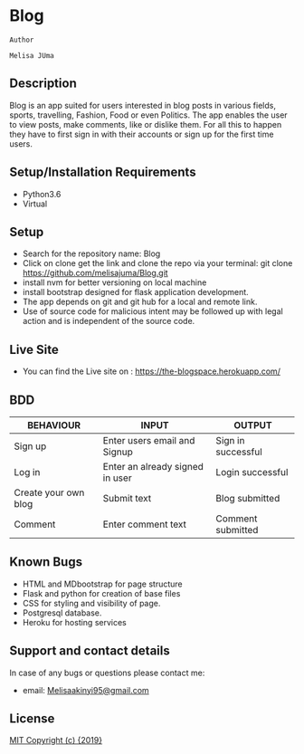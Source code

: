 # Blog

    Author

    Melisa JUma

## Description

Blog is an app suited for users interested in blog posts in various fields, sports, travelling, Fashion, Food or even Politics. The app enables the user to view posts, make comments, like or dislike them. For all this to happen they have to first sign in with their accounts  or sign up for the first time users.

## Setup/Installation Requirements

* Python3.6
* Virtual

## Setup
* Search for the repository name: Blog
* Click on clone get the link and clone the repo via your terminal: git clone https://github.com/melisajuma/Blog.git
* install nvm for better versioning on local machine
* install bootstrap designed for flask application development.
* The app depends on git and git hub for a local and remote link.
* Use of source code for malicious intent may be followed up with legal action and is independent of the source code.

## Live Site
* You can find the Live site on : https://the-blogspace.herokuapp.com/

## BDD

|  BEHAVIOUR                             | INPUT                                   |      OUTPUT                            |
|----------------------------------------|-----------------------------------------|----------------------------------------|
| Sign up                                | Enter users email and Signup            | Sign in successful                     |
| Log in                                 | Enter an already signed in user         | Login successful                       |
| Create your own blog                   | Submit text                             | Blog submitted                         |
| Comment                                | Enter comment text                      | Comment submitted                      |

## Known Bugs
* HTML and MDbootstrap for page structure
* Flask and python for creation of base files
* CSS for styling and visibility of page.
* Postgresql database.
* Heroku for hosting services

## Support and contact details
In case of any bugs or questions please contact me:

* email: Melisaakinyi95@gmail.com

## License
[MIT Copyright (c) {2019}](./License)
  

